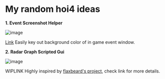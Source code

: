 # My random hoi4 ideas
**1. Event Screenshot Helper**

![image](https://github.com/CMCMC404/CM-HOI4-Random-Crap/assets/69458655/68b6d069-4617-44ec-a2f8-8b2c464ef614)

  [Link](https://github.com/CMCMC404/CM-HOI4-Random-Crap/tree/green_screen) 
  Easily key out background color of in game event window.
  
 **2. Radar Graph Scripted Gui**

![image](https://github.com/CMCMC404/CM-HOI4-Random-Crap/assets/69458655/e733758b-07d3-41b8-8a10-f6d182696ed7)


  WIPLINK 
  Highly inspired by [flaxbeard's project](https://github.com/Flaxbeard/hoi4-scripted-graphs/tree/main), check link for more details.

  
